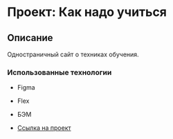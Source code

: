 # Проект: Как надо учиться

## Описание
Одностраничный сайт о техниках обучения.

### Использованные технологии

* Figma
* Flex
* БЭМ

* [Ссылка на проект](https://cra7yy.github.io/how-to-learn/)
